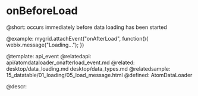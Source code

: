 onBeforeLoad
=============


@short:
occurs immediately before data loading has been started



@example: 
mygrid.attachEvent("onAfterLoad", function(){
    webix.message("Loading...");
})

@template:	api_event
@relatedapi:
	api/atomdataloader_onafterload_event.md
@related:
	desktop/data_loading.md
    desktop/data_types.md
@relatedsample:
 	15_datatable/01_loading/05_load_message.html
@defined:	AtomDataLoader
	
@descr:


